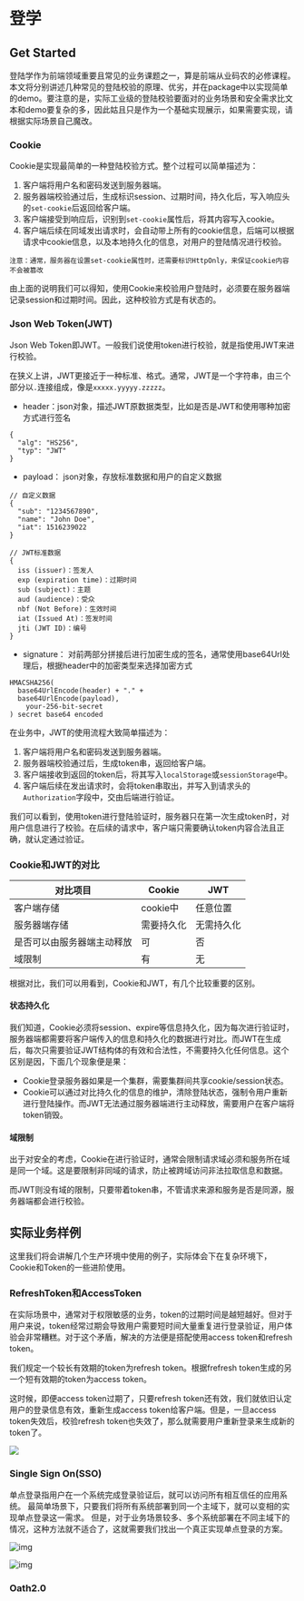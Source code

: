# 登学

## Get Started

登陆学作为前端领域重要且常见的业务课题之一，算是前端从业码农的必修课程。本文将分别讲述几种常见的登陆校验的原理、优劣，并在package中以实现简单的demo。要注意的是，实际工业级的登陆校验要面对的业务场景和安全需求比文本和demo要复杂的多，因此姑且只是作为一个基础实现展示，如果需要实现，请根据实际场景自己魔改。


### Cookie

Cookie是实现最简单的一种登陆校验方式。整个过程可以简单描述为：

1. 客户端将用户名和密码发送到服务器端。
2. 服务器端校验通过后，生成标识session、过期时间，持久化后，写入响应头的`set-cookie`后返回给客户端。
3. 客户端接受到响应后，识别到`set-cookie`属性后，将其内容写入cookie。
4. 客户端后续在同域发出请求时，会自动带上所有的cookie信息，后端可以根据请求中cookie信息，以及本地持久化的信息，对用户的登陆情况进行校验。

`注意：通常，服务器在设置set-cookie属性时，还需要标识HttpOnly，来保证cookie内容不会被篡改`

由上面的说明我们可以得知，使用Cookie来校验用户登陆时，必须要在服务器端记录session和过期时间。因此，这种校验方式是有状态的。


### Json Web Token(JWT)

Json Web Token即JWT。一般我们说使用token进行校验，就是指使用JWT来进行校验。

在狭义上讲，JWT更接近于一种标准、格式。通常，JWT是一个字符串，由三个部分以`.`连接组成，像是`xxxxx.yyyyy.zzzzz`。

+ header：json对象，描述JWT原数据类型，比如是否是JWT和使用哪种加密方式进行签名
  
```
{
  "alg": "HS256",
  "typ": "JWT"
}
```

+ payload： json对象，存放标准数据和用户的自定义数据
  
```
// 自定义数据
{
  "sub": "1234567890",
  "name": "John Doe",
  "iat": 1516239022
}

// JWT标准数据
{
  iss (issuer)：签发人
  exp (expiration time)：过期时间
  sub (subject)：主题
  aud (audience)：受众
  nbf (Not Before)：生效时间
  iat (Issued At)：签发时间
  jti (JWT ID)：编号
}
```

+ signature： 对前两部分拼接后进行加密生成的签名，通常使用base64Url处理后，根据header中的加密类型来选择加密方式

```
HMACSHA256(
  base64UrlEncode(header) + "." +
  base64UrlEncode(payload),
	your-256-bit-secret
) secret base64 encoded
```

在业务中，JWT的使用流程大致简单描述为：

1. 客户端将用户名和密码发送到服务器端。
2. 服务器端校验通过后，生成token串，返回给客户端。
3. 客户端接收到返回的token后，将其写入`localStorage`或`sessionStorage`中。
4. 客户端后续在发出请求时，会将token串取出，并写入到请求头的`Authorization`字段中，交由后端进行验证。

我们可以看到，使用token进行登陆验证时，服务器只在第一次生成token时，对用户信息进行了校验。在后续的请求中，客户端只需要确认token内容合法且正确，就认定通过验证。


### Cookie和JWT的对比

| 对比项目 | Cookie | JWT |
| ------ | ------ | ------ |
| 客户端存储 | cookie中 | 任意位置 |
| 服务器端存储 | 需要持久化 | 无需持久化 |
| 是否可以由服务器端主动释放 | 可 | 否 |
| 域限制 | 有 | 无 |

根据对比，我们可以用看到，Cookie和JWT，有几个比较重要的区别。

#### 状态持久化

我们知道，Cookie必须将session、expire等信息持久化，因为每次进行验证时，服务器端都需要将客户端传入的信息和持久化的数据进行对比。而JWT在生成后，每次只需要验证JWT结构体的有效和合法性，不需要持久化任何信息。这个区别是因，下面几个现象便是果：

  + Cookie登录服务器如果是一个集群，需要集群间共享cookie/session状态。
  + Cookie可以通过对比持久化的信息的维护，清除登陆状态，强制令用户重新进行登陆操作。而JWT无法通过服务器端进行主动释放，需要用户在客户端将token销毁。

#### 域限制
出于对安全的考虑，Cookie在进行验证时，通常会限制请求域必须和服务所在域是同一个域。这是要限制非同域的请求，防止被跨域访问非法拉取信息和数据。

而JWT则没有域的限制，只要带着token串，不管请求来源和服务是否是同源，服务器端都会进行校验。


## 实际业务样例

这里我们将会讲解几个生产环境中使用的例子，实际体会下在复杂环境下，Cookie和Token的一些进阶使用。

### RefreshToken和AccessToken

在实际场景中，通常对于权限敏感的业务，token的过期时间是越短越好。但对于用户来说，token经常过期会导致用户需要短时间大量重复进行登录验证，用户体验会非常糟糕。对于这个矛盾，解决的方法便是搭配使用access token和refresh token。

我们规定一个较长有效期的token为refresh token。根据frefresh token生成的另一个短有效期的token为access token。

这时候，即便access token过期了，只要refresh token还有效，我们就依旧认定用户的登录信息有效，重新生成access token给客户端。但是，一旦access token失效后，校验refresh token也失效了，那么就需要用户重新登录来生成新的token了。

![](https://pic3.zhimg.com/80/v2-8305486dc3674c6ff3e48bbac52194aa_1440w.jpg)

### Single Sign On(SSO)

单点登录指用户在一个系统完成登录验证后，就可以访问所有相互信任的应用系统。
最简单场景下，只要我们将所有系统部署到同一个主域下，就可以变相的实现单点登录这一需求。
但是，对于业务场景较多、多个系统部署在不同主域下的情况，这种方法就不适合了，这就需要我们找出一个真正实现单点登录的方案。

![img](https://pic2.zhimg.com/80/v2-4ed3b7780fbda08eb9f5a40f4959c135_1440w.jpg)

![img](https://pic2.zhimg.com/80/v2-1e86c5e1586a2d19b24e9bd35859f135_1440w.jpg)

### Oath2.0

